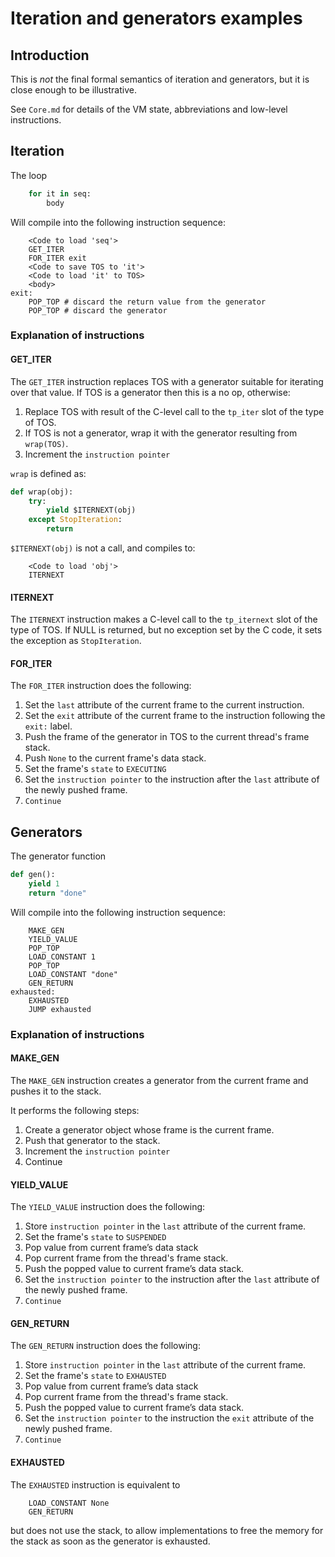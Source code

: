 # Iteration and generators examples

## Introduction

This is *not* the final formal semantics of iteration and generators, but it is close enough to be illustrative.

See `Core.md` for details of the VM state, abbreviations and low-level instructions.

## Iteration

The loop

```python
    for it in seq:
        body
```

Will compile into the following instruction sequence:

```
    <Code to load 'seq'>
    GET_ITER
    FOR_ITER exit
    <Code to save TOS to 'it'>
    <Code to load 'it' to TOS>
    <body>
exit:
    POP_TOP # discard the return value from the generator
    POP_TOP # discard the generator
```

### Explanation of instructions

#### GET_ITER

The `GET_ITER` instruction replaces TOS with a generator suitable for iterating over that value.
If TOS is a generator then this is a no op, otherwise:

1. Replace TOS with result of the C-level call to the `tp_iter` slot of the type of TOS.
2. If TOS is not a generator, wrap it with the generator resulting from `wrap(TOS)`.
3. Increment the `instruction pointer`

`wrap` is defined as:

```python
def wrap(obj):
    try:
        yield $ITERNEXT(obj)
    except StopIteration:
        return
```

`$ITERNEXT(obj)` is not a call, and compiles to:

```
    <Code to load 'obj'>
    ITERNEXT
```

#### ITERNEXT

The `ITERNEXT` instruction makes a C-level call to the `tp_iternext` slot of the type of TOS. 
If NULL is returned, but no exception set by the C code, it sets the exception as `StopIteration`.

#### FOR_ITER

The `FOR_ITER` instruction does the following:

1. Set the `last` attribute of the current frame to the current instruction.
2. Set the `exit` attribute of the current frame to the instruction following the `exit:` label.
3. Push the frame of the generator in TOS to the current thread's frame stack.
4. Push `None` to the current frame's data stack.
5. Set the frame's `state` to `EXECUTING`
6. Set the `instruction pointer` to the instruction after the `last` attribute of the newly pushed frame.
3. `Continue`

## Generators

The generator function

```python
def gen():
    yield 1
    return "done"
```

Will compile into the following instruction sequence:

```
    MAKE_GEN
    YIELD_VALUE
    POP_TOP
    LOAD_CONSTANT 1
    POP_TOP
    LOAD_CONSTANT "done"
    GEN_RETURN
exhausted:
    EXHAUSTED
    JUMP exhausted
```

### Explanation of instructions

#### MAKE_GEN

The `MAKE_GEN` instruction creates a generator from the current frame and pushes it to the stack.

It performs the following steps:

1. Create a generator object whose frame is the current frame.
2. Push that generator to the stack.
3. Increment the `instruction pointer`
4. Continue

#### YIELD_VALUE

The `YIELD_VALUE` instruction does the following:

1. Store `instruction pointer` in the `last` attribute of the current frame.
2. Set the frame's `state` to `SUSPENDED`
3. Pop value from current frame’s data stack
4. Pop current frame from the thread's frame stack.
5. Push the popped value to current frame’s data stack.
6. Set the `instruction pointer` to the instruction after the `last` attribute of the newly pushed frame.
7. `Continue`

#### GEN_RETURN

The `GEN_RETURN` instruction does the following:

1. Store `instruction pointer` in the `last` attribute of the current frame.
2. Set the frame's `state` to `EXHAUSTED`
3. Pop value from current frame’s data stack
4. Pop current frame from the thread's frame stack.
5. Push the popped value to current frame’s data stack.
6. Set the `instruction pointer` to the instruction the `exit` attribute of the newly pushed frame.
7. `Continue`

#### EXHAUSTED

The `EXHAUSTED` instruction is equivalent to 
```
    LOAD_CONSTANT None
    GEN_RETURN
```
but does not use the stack, to allow implementations to free the memory for the stack as soon as the generator is exhausted.







